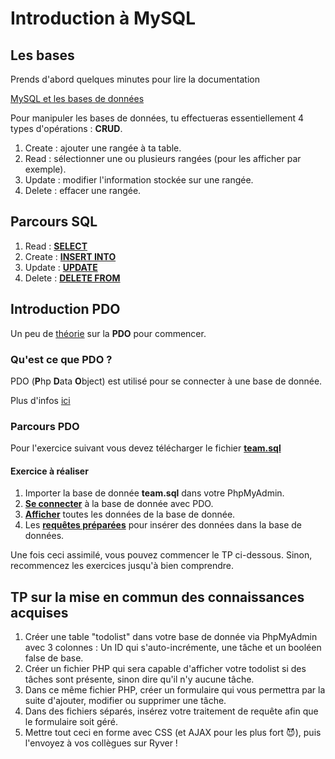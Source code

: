 # Introduction à MySQL
## Les bases

Prends d'abord quelques minutes pour lire la documentation

[MySQL et les bases de données](https://docs.google.com/presentation/d/1yXQz5dMMDkdSu5eBOG7YS2UH2uWyg5vJmU0kJt6YR6Q/edit#slide=id.g35f391192_00)

Pour manipuler les bases de données, tu effectueras essentiellement 4 types d'opérations : **CRUD**.

1. Create : ajouter une rangée à ta table.
1. Read : sélectionner une ou plusieurs rangées (pour les afficher par exemple).
1. Update : modifier l'information stockée sur une rangée.
1. Delete : effacer une rangée.

## Parcours SQL

1. Read : [**SELECT**](https://github.com/Anxium/exercice-sql/blob/master/Parcours/select.md)
1. Create : [**INSERT INTO**](https://github.com/Anxium/exercice-sql/blob/master/Parcours/insertinto.md)
1. Update : [**UPDATE**](https://github.com/Anxium/exercice-sql/blob/master/Parcours/update.md)
1. Delete : [**DELETE FROM**](https://github.com/Anxium/exercice-sql/blob/master/Parcours/delete.md)

## Introduction PDO

Un peu de [théorie](https://docs.google.com/presentation/d/14-5BGNJyuILB2kfYlxzsaFDRNA8zCrot9DbYVVNo3X4/edit#slide=id.g35f391192_00) sur la **PDO** pour commencer.

### Qu'est ce que PDO ?

PDO (**P**hp **D**ata **O**bject) est utilisé pour se connecter à une base de donnée.

Plus d'infos [ici](http://php.net/manual/fr/book.pdo.php)

### Parcours PDO

Pour l'exercice suivant vous devez télécharger le fichier [**team.sql**](https://github.com/Anxium/exercice-sql/blob/master/PDO/team.sql)

#### Exercice à réaliser

1. Importer la base de donnée **team.sql** dans votre PhpMyAdmin.
1. [**Se connecter**](https://github.com/Anxium/exercice-sql/blob/master/PDO/connect.md) à la base de donnée avec PDO.
1. [**Afficher**](https://github.com/Anxium/exercice-sql/blob/master/PDO/fetch.md) toutes les données de la base de donnée.
1. Les [**requêtes préparées**](https://github.com/Anxium/exercice-sql/blob/master/PDO/prepare.md) pour insérer des données dans la base de données.

Une fois ceci assimilé, vous pouvez commencer le TP ci-dessous. Sinon, recommencez les exercices jusqu'à bien comprendre.

## TP sur la mise en commun des connaissances acquises

1. Créer une table "todolist" dans votre base de donnée via PhpMyAdmin avec 3 colonnes : Un ID qui s'auto-incrémente, une tâche et un booléen false de base.
1. Créer un fichier PHP qui sera capable d'afficher votre todolist si des tâches sont présente, sinon dire qu'il n'y aucune tâche.
1. Dans ce même fichier PHP, créer un formulaire qui vous permettra par la suite d'ajouter, modifier ou supprimer une tâche.
1. Dans des fichiers séparés, insérez votre traitement de requête afin que le formulaire soit géré.
1. Mettre tout ceci en forme avec CSS (et AJAX pour les plus fort 😈), puis l'envoyez à vos collègues sur Ryver !
